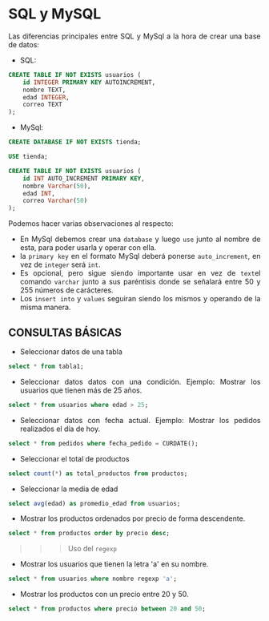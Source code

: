 <div align="justify">

# SQL y MySQL

Las diferencias principales entre SQL y MySql a la hora de crear una base de datos:

- SQL:
```sql
CREATE TABLE IF NOT EXISTS usuarios (
    id INTEGER PRIMARY KEY AUTOINCREMENT,
    nombre TEXT,
    edad INTEGER,
    correo TEXT
);
```
- MySql:
```sql
CREATE DATABASE IF NOT EXISTS tienda;

USE tienda;

CREATE TABLE IF NOT EXISTS usuarios (
    id INT AUTO_INCREMENT PRIMARY KEY,
    nombre Varchar(50),
    edad INT,
    correo Varchar(50)
);
```

Podemos hacer varias observaciones al respecto:
- En MySql debemos crear una ```database``` y luego ```use```  junto al nombre de esta, para poder usarla y operar con ella.
- la ```primary key``` en el formato MySql deberá ponerse ```auto_increment```, en vez de ```integer``` será ```int```.
- Es opcional, pero sigue siendo importante usar en vez de ```text```el comando ```varchar``` junto a sus paréntisis donde se señalará entre 50 y 255 números de carácteres.
- Los ```insert into``` y ```values``` seguiran siendo los mismos y operando de la misma manera.



## CONSULTAS BÁSICAS

- Seleccionar datos de una tabla
```sql
select * from tabla1;
```
- Seleccionar datos datos con una condición. Ejemplo: Mostrar los usuarios que tienen más de 25 años.
```sql
select * from usuarios where edad > 25;
```
- Seleccionar datos con fecha actual. Ejemplo: Mostrar los pedidos realizados el día de hoy.
```sql
select * from pedidos where fecha_pedido = CURDATE();
```
- Seleccionar el total de productos
```sql
select count(*) as total_productos from productos;
```
- Seleccionar la media de edad
```sql
select avg(edad) as promedio_edad from usuarios;
```
- Mostrar los productos ordenados por precio de forma descendente.
```sql
select * from productos order by precio desc;
```
 >>> Uso del ```regexp```
- Mostrar los usuarios que tienen la letra 'a' en su nombre.
```sql
select * from usuarios where nombre regexp 'a';
```
- Mostrar los productos con un precio entre 20 y 50.
```sql
select * from productos where precio between 20 and 50;
```






</div>